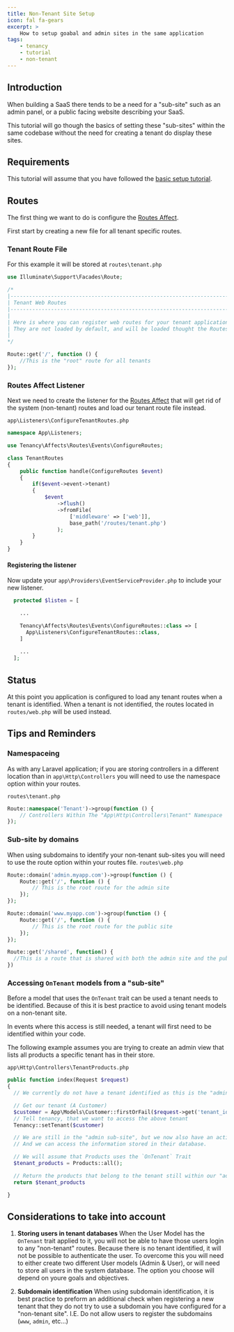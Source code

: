 ```yaml
---
title: Non-Tenant Site Setup
icon: fal fa-gears
excerpt: >
    How to setup goabal and admin sites in the same application
tags:
    - tenancy
    - tutorial
    - non-tenant
---
```


## Introduction
When building a SaaS there tends to be a need for a "sub-site" such as an admin panel, or a public facing website describing your SaaS.

This tutorial will go though the basics of setting these "sub-sites" within the same codebase without the need for creating a tenant do display these sites.

## Requirements
This tutorial will assume that you have followed the [basic setup tutorial](tutorial-basic-setup).

## Routes
The first thing we want to do is configure the [Routes Affect](affacts-routes).

First start by creating a new file for all tenant specific routes.

### Tenant Route File
For this example it will be stored at `routes\tenant.php`
```php
use Illuminate\Support\Facades\Route;

/*
|--------------------------------------------------------------------------
| Tenant Web Routes
|--------------------------------------------------------------------------
|
| Here is where you can register web routes for your tenant application.
| They are not loaded by default, and will be loaded thought the Routes Affect.
|
*/

Route::get('/', function () {
    //This is the "root" route for all tenants
});

```

### Routes Affect Listener
Next we need to create the listener for the [Routes Affect]() that will get rid of the system (non-tenant) routes and load our tenant route file instead.

`app\Listeners\ConfigureTenantRoutes.php`
```php
namespace App\Listeners;

use Tenancy\Affects\Routes\Events\ConfigureRoutes;

class TenantRoutes 
{
    public function handle(ConfigureRoutes $event) 
    {
        if($event->event->tenant)
        {
            $event
                ->flush()
                ->fromFile(
                    ['middleware' => ['web']],
                    base_path('/routes/tenant.php')
                );
        }
    }
}
```

#### Registering the listener
Now update your `app\Providers\EventServiceProvider.php` to include your new listener.

```php
  protected $listen = [

    ...

    Tenancy\Affects\Routes\Events\ConfigureRoutes::class => [
      App\Listeners\ConfigureTenantRoutes::class,
    ]
    
    ...
  ];
```

## Status

At this point you application is configured to load any tenant routes when a tenant is identified. When a tenant is not identified, the routes located in `routes/web.php` will be used instead.

## Tips and Reminders
### Namespaceing
As with any Laravel application; if you are storing controllers in a different location than in `app\Http\Controllers` you will need to use the namespace option within your routes.

`routes\tenant.php`
```php
Route::namespace('Tenant')->group(function () {
    // Controllers Within The "App\Http\Controllers\Tenant" Namespace
});
```

### Sub-site by domains
When using subdomains to identify your non-tenant sub-sites you will need to use the route option within your routes file.
`routes\web.php`
```php
Route::domain('admin.myapp.com')->group(function () {
    Route::get('/', function () {
        // This is the root route for the admin site
    });
});

Route::domain('www.myapp.com')->group(function () {
    Route::get('/', function () {
        // This is the root route for the public site
    });
});

Route::get('/shared', function() {
  //This is a route that is shared with both the admin site and the public site
})
```

### Accessing `OnTenant` models from a "sub-site"
Before a model that uses the `OnTenant` trait can be used a tenant needs to be identified. Because of this it is best practice to avoid using tenant models on a non-tenant site.

In events where this access is still needed, a tenant will first need to be identified within your code.

The following example assumes you are trying to create an admin view that lists all products a specific tenant has in their store.

`app\Http\Controllers\TenantProducts.php`
```php
public function index(Request $request)
{
  // We currently do not have a tenant identified as this is the "admin sub-site"

  // Get our tenant (A Customer)
  $customer = App\Models\Customer::firstOrFail($request->get('tenant_id'));
  // Tell tenancy, that we want to access the above tenant
  Tenancy::setTenant($customer)

  // We are still in the "admin sub-site", but we now also have an active tenant
  // And we can access the information stored in their database.

  // We will assume that Products uses the `OnTenant` Trait
  $tenant_products = Products::all();

  // Return the products that belong to the tenant still within our "admin sub-site"
  return $tenant_products

}
```

## Considerations to take into account
1. **Storing users in tenant databases**
When the User Model has the `OnTenant` trait applied to it, you will not be able to have those users login to any "non-tenant" routes. Because there is no tenant identified, it will not be possible to authenticate the user.
To overcome this you will need to either create two different User models (Admin & User), or will need to store all users in the system database. The option you choose will depend on youre goals and objectives.

2. **Subdomain identification**
When using subdomain identification, it is best practice to preform an additional check when registering a new tenant that they do not try to use a subdomain you have configured for a "non-tenant site".
I.E. Do not allow users to register the subdomains (`www`, `admin`, etc...)